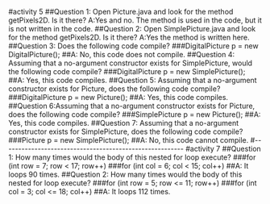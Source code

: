 #activity 5
##Question 1: Open Picture.java and look for the method getPixels2D. Is it there? A:Yes and no. The method is used in the code, but it is not written in the code.
##Question 2: Open SimplePicture.java and look for the method getPixels2D. Is it there? A:Yes the method is written here.
##Question 3: Does the following code compile?
###DigitalPicture p = new DigitalPicture();
##A: No, this code does not compile.
##Question 4: Assuming that a no-argument constructor exists for SimplePicture, would the following code compile?
###DigitalPicture p = new SimplePicture();
##A: Yes, this code compiles.
##Question 5: Assuming that a no-argument constructor exists for Picture, does the following code compile?
###DigitalPicture p = new Picture();
##A: Yes, this code compiles.
##Question 6:Assuming that a no-argument constructor exists for Picture, does the following code compile?
###SimplePicture p = new Picture();
##A: Yes, this code compiles.
##Question 7: Assuming that a no-argument constructor exists for SimplePicture, does the following code compile?
###Picture p = new SimplePicture();
##A: No, this code cannot compile.
#--------------------------------------------------------
#activity 7
##Question 1: How many times would the body of this nested for loop execute?
###for (int row = 7; row < 17; row++)
###for (int col = 6; col < 15; col++)
##A: It loops 90 times.
##Question 2: How many times would the body of this nested for loop execute?
###for (int row = 5; row <= 11; row++)
###for (int col = 3; col <= 18; col++)
##A: It loops 112 times.
